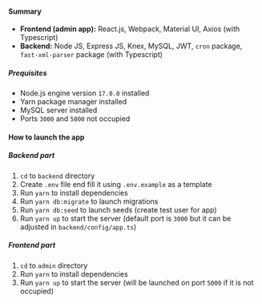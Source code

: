 #### Summary

- **Frontend (admin app):** React.js, Webpack, Material UI, Axios (with Typescript)
- **Backend:** Node JS, Express JS, Knex, MySQL, JWT, `cron` package, `fast-xml-parser` package (with Typescript)

##### Prequisites

- Node.js engine version `17.0.0` installed
- Yarn package manager installed
- MySQL server installed
- Ports `3000` and `5000` not occupied

#### How to launch the app

##### Backend part

1. `cd` to `backend` directory
2. Create `.env` file end fill it using `.env.example` as a template
3. Run `yarn` to install dependencies
4. Run `yarn db:migrate` to launch migrations
5. Run `yarn db:seed` to launch seeds (create test user for app)
6. Run `yarn up` to start the server (default port is `3000` but it can be adjusted in `backend/config/app.ts`)

##### Frontend part

1. `cd` to `admin` directory
2. Run `yarn` to install dependencies
3. Run `yarn up` to start the server (will be launched on port `5000` if it is not occupied)
